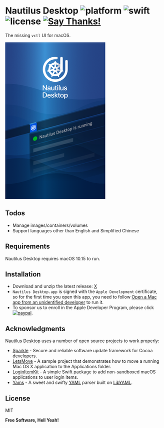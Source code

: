 # Nautilus Desktop ![platform](https://img.shields.io/badge/platform-macOS-999999.svg?logo=apple) ![swift](https://img.shields.io/badge/Swift-5-FA7343.svg?logo=swift) ![license](https://img.shields.io/badge/license-MIT-blue.svg) [![Say Thanks!](https://img.shields.io/badge/Say%20Thanks-!-1EAEDB.svg)](https://saythanks.io/to/yeahdongcn%40gmail.com) 

The missing `vctl` UI for macOS.

<img src="https://github.com/yeahdongcn/yeahdongcn.github.io/raw/master/images/app.png" width="320">

## Todos

 - Manage images/containers/volumes
 - Support languages other than English and Simplified Chinese

## Requirements

Nautilus Desktop requires macOS 10.15 to run.

## Installation

 - Download and unzip the latest release: [X](http://x.com/)
 - `Nautilus Desktop.app` is signed with the `Apple Development` certificate, so for the first time you open this app, you need to follow [Open a Mac app from an unidentified developer](https://support.apple.com/guide/mac-help/open-a-mac-app-from-an-unidentified-developer-mh40616/mac) to run it.
 - To sponsor us to enroll in the Apple Developer Program, please click [![paypal](https://img.shields.io/badge/this-00457C.svg?logo=paypal)](https://paypal.me/yexd).

## Acknowledgments

Nautilus Desktop uses a number of open source projects to work properly:

* [Sparkle] - Secure and reliable software update framework for Cocoa developers.
* [LetsMove] - A sample project that demonstrates how to move a running Mac OS X application to the Applications folder.
* [LoginItemKit] - A simple Swift package to add non-sandboxed macOS applications to user login items.
* [Yams] - A sweet and swifty [YAML](http://yaml.org/) parser built on [LibYAML](https://github.com/yaml/libyaml).

License
----

MIT


**Free Software, Hell Yeah!**

[//]: # (These are reference links used in the body of this note and get stripped out when the markdown processor does its job. There is no need to format nicely because it shouldn't be seen. Thanks SO - http://stackoverflow.com/questions/4823468/store-comments-in-markdown-syntax)

   [Sparkle]: <https://github.com/sparkle-project/Sparkle>
   [LetsMove]: <https://github.com/potionfactory/LetsMove>
   [LoginItemKit]: <https://github.com/chrenn/LoginItemKit>
   [Yams]: <https://github.com/jpsim/Yams>
   
